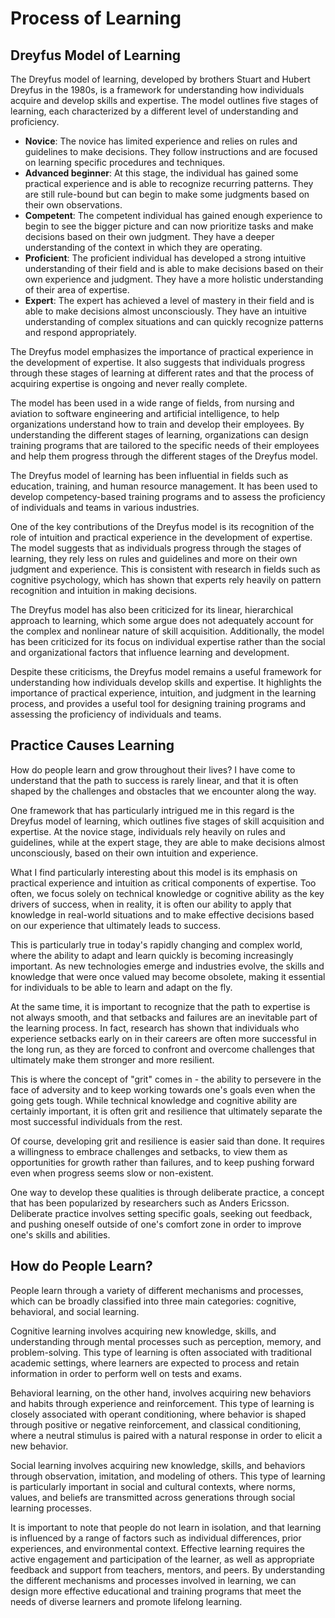 # Process of Learning

## Dreyfus Model of Learning

The Dreyfus model of learning, developed by brothers Stuart and Hubert Dreyfus in the 1980s, is a
framework for understanding how individuals acquire and develop skills and expertise. The model
outlines five stages of learning, each characterized by a different level of understanding and
proficiency.

- **Novice**: The novice has limited experience and relies on rules and guidelines to make decisions.
  They follow instructions and are focused on learning specific procedures and techniques.
- **Advanced beginner**: At this stage, the individual has gained some practical experience and is able
  to recognize recurring patterns. They are still rule-bound but can begin to make some judgments
  based on their own observations.
- **Competent**: The competent individual has gained enough experience to begin to see the bigger
  picture and can now prioritize tasks and make decisions based on their own judgment. They have a
  deeper understanding of the context in which they are operating.
- **Proficient**: The proficient individual has developed a strong intuitive understanding of their
  field and is able to make decisions based on their own experience and judgment. They have a more
  holistic understanding of their area of expertise.
- **Expert**: The expert has achieved a level of mastery in their field and is able to make decisions
  almost unconsciously. They have an intuitive understanding of complex situations and can quickly
  recognize patterns and respond appropriately.

The Dreyfus model emphasizes the importance of practical experience in the development of expertise.
It also suggests that individuals progress through these stages of learning at different rates and
that the process of acquiring expertise is ongoing and never really complete.

The model has been used in a wide range of fields, from nursing and aviation to software engineering
and artificial intelligence, to help organizations understand how to train and develop their
employees. By understanding the different stages of learning, organizations can design training
programs that are tailored to the specific needs of their employees and help them progress through
the different stages of the Dreyfus model.

The Dreyfus model of learning has been influential in fields such as education, training, and human
resource management. It has been used to develop competency-based training programs and to assess
the proficiency of individuals and teams in various industries.

One of the key contributions of the Dreyfus model is its recognition of the role of intuition and
practical experience in the development of expertise. The model suggests that as individuals
progress through the stages of learning, they rely less on rules and guidelines and more on their
own judgment and experience. This is consistent with research in fields such as cognitive
psychology, which has shown that experts rely heavily on pattern recognition and intuition in
making decisions.

The Dreyfus model has also been criticized for its linear, hierarchical approach to learning, which
some argue does not adequately account for the complex and nonlinear nature of skill acquisition.
Additionally, the model has been criticized for its focus on individual expertise rather than the
social and organizational factors that influence learning and development.

Despite these criticisms, the Dreyfus model remains a useful framework for understanding how
individuals develop skills and expertise. It highlights the importance of practical experience,
intuition, and judgment in the learning process, and provides a useful tool for designing training
programs and assessing the proficiency of individuals and teams.


## Practice Causes Learning

How do people learn and grow throughout their lives? I have come to understand that the path to
success is rarely linear, and that it is often shaped by the challenges and obstacles that we
encounter along the way.

One framework that has particularly intrigued me in this regard is the Dreyfus model of learning,
which outlines five stages of skill acquisition and expertise. At the novice stage, individuals
rely heavily on rules and guidelines, while at the expert stage, they are able to make decisions
almost unconsciously, based on their own intuition and experience.

What I find particularly interesting about this model is its emphasis on practical experience and
intuition as critical components of expertise. Too often, we focus solely on technical knowledge or
cognitive ability as the key drivers of success, when in reality, it is often our ability to apply
that knowledge in real-world situations and to make effective decisions based on our experience
that ultimately leads to success.

This is particularly true in today's rapidly changing and complex world, where the ability to adapt
and learn quickly is becoming increasingly important. As new technologies emerge and industries
evolve, the skills and knowledge that were once valued may become obsolete, making it essential for
individuals to be able to learn and adapt on the fly.

At the same time, it is important to recognize that the path to expertise is not always smooth, and
that setbacks and failures are an inevitable part of the learning process. In fact, research has
shown that individuals who experience setbacks early on in their careers are often more successful
in the long run, as they are forced to confront and overcome challenges that ultimately make them
stronger and more resilient.

This is where the concept of "grit" comes in - the ability to persevere in the face of adversity and
to keep working towards one's goals even when the going gets tough. While technical knowledge and
cognitive ability are certainly important, it is often grit and resilience that ultimately separate
the most successful individuals from the rest.

Of course, developing grit and resilience is easier said than done. It requires a willingness to
embrace challenges and setbacks, to view them as opportunities for growth rather than failures, and
to keep pushing forward even when progress seems slow or non-existent.

One way to develop these qualities is through deliberate practice, a concept that has been
popularized by researchers such as Anders Ericsson. Deliberate practice involves setting specific
goals, seeking out feedback, and pushing oneself outside of one's comfort zone in order to improve
one's skills and abilities.


## How do People Learn?

People learn through a variety of different mechanisms and processes, which can be broadly
classified into three main categories: cognitive, behavioral, and social learning.

Cognitive learning involves acquiring new knowledge, skills, and understanding through mental
processes such as perception, memory, and problem-solving. This type of learning is often
associated with traditional academic settings, where learners are expected to process and retain
information in order to perform well on tests and exams.

Behavioral learning, on the other hand, involves acquiring new behaviors and habits through
experience and reinforcement. This type of learning is closely associated with operant
conditioning, where behavior is shaped through positive or negative reinforcement, and classical
conditioning, where a neutral stimulus is paired with a natural response in order to elicit a new
behavior.

Social learning involves acquiring new knowledge, skills, and behaviors through observation,
imitation, and modeling of others. This type of learning is particularly important in social and
cultural contexts, where norms, values, and beliefs are transmitted across generations through
social learning processes.

It is important to note that people do not learn in isolation, and that learning is influenced by a
range of factors such as individual differences, prior experiences, and environmental context.
Effective learning requires the active engagement and participation of the learner, as well as
appropriate feedback and support from teachers, mentors, and peers. By understanding the different
mechanisms and processes involved in learning, we can design more effective educational and
training programs that meet the needs of diverse learners and promote lifelong learning.

